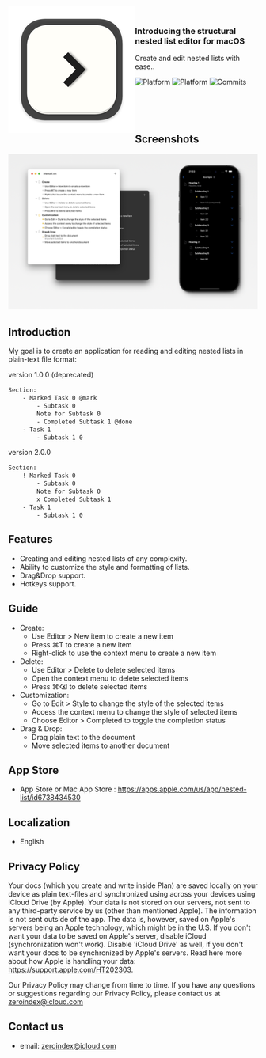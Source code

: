 
<a href="#"><img width="256" height="256" src="./Documents/app_icon_release-256.png" align="left" /></a>

<br />

### Introducing the structural nested list editor for macOS

Create and edit nested lists with ease..

![Platform](https://img.shields.io/badge/platforms-macOS-blue)
![Platform](https://img.shields.io/badge/platforms-iOS-blue)
![Commits](https://badgen.net/github/commits/unsaferawpointer/NestedList/)

<br /><br /><br />

## Screenshots

![Main](./Documents/Screenshots/common-2880-1800.png)

## Introduction

My goal is to create an application for reading and editing nested lists in plain-text file format:

version 1.0.0 (deprecated)
```
Section:
	- Marked Task 0 @mark
		- Subtask 0
		Note for Subtask 0
		- Completed Subtask 1 @done
	- Task 1
		- Subtask 1 0
```

version 2.0.0
```
Section:
	! Marked Task 0
		- Subtask 0
		Note for Subtask 0
		x Completed Subtask 1
	- Task 1
		- Subtask 1 0
```

## Features

* Creating and editing nested lists of any complexity.
* Ability to customize the style and formatting of lists.
* Drag&Drop support.
* Hotkeys support.

## Guide

* Create:
	- Use Editor > New item to create a new item
	- Press ⌘T to create a new item
	- Right-click to use the context menu to create a new item
* Delete:
	- Use Editor > Delete to delete selected items
	- Open the context menu to delete selected items
	- Press ⌘⌫ to delete selected items
* Customization:
	- Go to Edit > Style to change the style of the selected items
	- Access the context menu to change the style of selected items
	- Choose Editor > Completed to toggle the completion status
* Drag & Drop:
	- Drag plain text to the document
	- Move selected items to another document

## App Store

* App Store or Mac App Store : https://apps.apple.com/us/app/nested-list/id6738434530

## Localization

- English

## Privacy Policy

Your docs (which you create and write inside Plan) are saved locally on your device as plain text-files and synchronized using across your devices using iCloud Drive (by Apple). Your data is not stored on our servers, not sent to any third-party service by us (other than mentioned Apple). The information is not sent outside of the app. The data is, however, saved on Apple's servers being an Apple technology, which might be in the U.S. If you don't want your data to be saved on Apple's server, disable iCloud (synchronization won't work). Disable 'iCloud Drive' as well, if you don't want your docs to be synchronized by Apple's servers. Read here more about how Apple is handling your data: https://support.apple.com/HT202303.

Our Privacy Policy may change from time to time. If you have any questions or suggestions regarding our Privacy Policy, please contact us at zeroindex@icloud.com

## Contact us
- email: zeroindex@icloud.com
